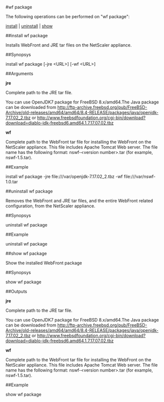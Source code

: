 #wf package

The following operations can be performed on "wf package":


[install](#install-wf-package) | [uninstall](#uninstall-wf-package) | [show](#show-wf-package)

##install wf package

Installs WebFront and JRE tar files on the NetScaler appliance.


##Synopsys

install wf package [-jre &lt;URL>] [-wf &lt;URL>]


##Arguments

<b>jre</b>
Complete path to the JRE tar file. 
You can use OpenJDK7 package for FreeBSD 8.x/amd64.The Java package can be downloaded from http://ftp-archive.freebsd.org/pub/FreeBSD-Archive/old-releases/amd64/amd64/8.4-RELEASE/packages/java/openjdk-7.17.02_2.tbz or http://www.freebsdfoundation.org/cgi-bin/download?download=diablo-jdk-freebsd6.amd64.1.7.17.07.02.tbz

<b>wf</b>
Complete path to the WebFront tar file for installing the WebFront on the NetScaler appliance. This file includes Apache Tomcat Web server. The file name has the following format: nswf-&lt;version number&gt;.tar (for example, nswf-1.5.tar).



##Example

install wf package -jre file:///var/openjdk-7.17.02_2.tbz -wf file:///var/nswf-1.0.tar 

##uninstall wf package

Removes the WebFront and JRE tar files, and the entire WebFront related configuration, from the NetScaler appliance.


##Synopsys

uninstall wf package


##Example

uninstall wf package

##show wf package

Show the installed WebFront package


##Synopsys

show wf package


##Outputs

<b>jre</b>
Complete path to the JRE tar file. 
You can use OpenJDK7 package for FreeBSD 8.x/amd64.The Java package can be downloaded from http://ftp-archive.freebsd.org/pub/FreeBSD-Archive/old-releases/amd64/amd64/8.4-RELEASE/packages/java/openjdk-7.17.02_2.tbz or http://www.freebsdfoundation.org/cgi-bin/download?download=diablo-jdk-freebsd6.amd64.1.7.17.07.02.tbz

<b>wf</b>
Complete path to the WebFront tar file for installing the WebFront on the NetScaler appliance. This file includes Apache Tomcat Web server. The file name has the following format: nswf-&lt;version number>.tar (for example, nswf-1.5.tar).



##Example

show wf package

